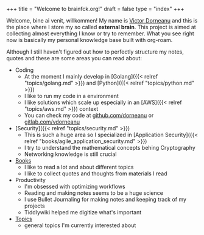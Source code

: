 +++
title = "Welcome to brainfck.org!"
draft = false
type = "index"
+++

Welcome, bine ai venit, willkommen! My name is [Victor Dorneanu](https://dornea.nu) and this is the place where I store my so called **external brain**. This project is aimed at collecting almost everything I know or try to remember. What you see right now is basically my personal knowledge base built with org-roam.

Although I still haven't figured out how to perfectly structure my notes, quotes and these are some areas you can read about:

-   Coding
    -   At the moment I mainly develop in [Golang]({{< relref "topics/golang.md" >}}) and [Python]({{< relref "topics/python.md" >}})
    -   I like to run my code in a environment
    -   I like solutions which scale up especially in an [AWS]({{< relref "topics/aws.md" >}}) context
    -   You can check my code at [github.com/dorneanu](https://github.com/dorneanu) or [gitlab.com/vdorneanu](https://gitlab.com/vdorneanu)
-   [Security]({{< relref "topics/security.md" >}})
    -   This is such a huge area so I specialized in [Application Security]({{< relref "books/agile_application_security.md" >}})
    -   I try to understand the mathematical concepts behing Cryptography
    -   Networking knowledge is still crucial
-   [Books](/books)
    -   I like to read a lot and about different topics
    -   I like to collect quotes and thoughts from materials I read
-   Productivity
    -   I'm obsessed with optimizing workflows
    -   Reading and making notes seems to be a huge science
    -   I use Bullet Journaling for making notes and keeping track of my projects
    -   Tiddlywiki helped me digitize what's important
-   [Topics](/topics)
    -   general topics I'm currently interested about
